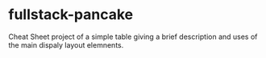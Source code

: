 # fullstack-pancake
Cheat Sheet project of a simple table giving a brief description and uses of the main dispaly layout elemnents. 
